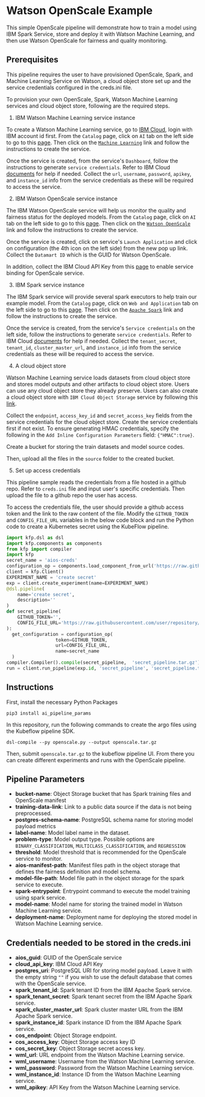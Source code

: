 # Watson OpenScale Example

This simple OpenScale pipeline will demonstrate how to train a model using IBM Spark Service, store and deploy it with Watson Machine Learning, and then use Watson OpenScale for fairness and quality monitoring.

## Prerequisites
This pipeline requires the user to have provisioned OpenScale, Spark, and Machine Learning Service on Watson, a cloud object store set up and the service credentials configured in the creds.ini file.

To provision your own OpenScale, Spark, Watson Machine Learning services and cloud object store, following are the required steps.

1. IBM Watson Machine Learning service instance

To create a Watson Machine Learning service, go to [IBM Cloud](https://cloud.ibm.com/), login with IBM account id first. From the `Catalog` page, click on `AI` tab on the left side to go to this [page](https://cloud.ibm.com/catalog?category=ai). Then click on the [`Machine Learning`](https://cloud.ibm.com/catalog/services/machine-learning) link and follow the instructions to create the service.

Once the service is created, from the service's `Dashboard`, follow the instructions to generate `service credentials`. Refer to IBM Cloud [documents](https://cloud.ibm.com/docs) for help if needed. Collect the `url`, `username`, `password`, `apikey`, and `instance_id` info from the service credentials as these will be required to access the service.

2. IBM Watson OpenScale service instance

The IBM Watson OpenScale service will help us monitor the quality and fairness status for the deployed models. From the `Catalog` page, click on `AI` tab on the left side to go to this [page](https://cloud.ibm.com/catalog?category=ai). Then click on the [`Watson OpenScale`](https://cloud.ibm.com/catalog/services/watson-openscale) link and follow the instructions to create the service.

Once the service is created, click on service's `Launch Application` and click on configuration (the 4th icon on the left side) from the new pop up link. Collect the `Datamart ID` which is the GUID for Watson OpenScale.

In addition, collect the IBM Cloud API Key from this [page](https://cloud.ibm.com/iam#/apikeys) to enable service binding for OpenScale service.

3. IBM Spark service instance

The IBM Spark service will provide several spark executors to help train our example model. From the `Catalog` page, click on `Web and Application` tab on the left side to go to this [page](https://cloud.ibm.com/catalog?category=app_services). Then click on the [`Apache Spark`](https://cloud.ibm.com/catalog/services/apache-spark) link and follow the instructions to create the service.

Once the service is created, from the service's `Service credentials` on the left side, follow the instructions to generate `service credentials`. Refer to IBM Cloud [documents](https://cloud.ibm.com/docs) for help if needed.
Collect the `tenant_secret`, `tenant_id`, `cluster_master_url`, and `instance_id` info from the service credentials as these will be required to access the service.

4. A cloud object store

Watson Machine Learning service loads datasets from cloud object store and stores model outputs and other artifacts to cloud object store. Users can use any cloud object store they already preserve. Users can also create a cloud object store with `IBM Cloud Object Storage` service by following this [link](https://console.bluemix.net/catalog/services/cloud-object-storage).

Collect the `endpoint`, `access_key_id` and `secret_access_key` fields from the service credentials for the cloud object store. Create the service credentials first if not exist. To ensure generating HMAC credentials, specify the following in the `Add Inline Configuration Parameters` field: `{"HMAC":true}`.

Create a bucket for storing the train datasets and model source codes.

Then, upload all the files in the `source` folder to the created bucket.

5. Set up access credentials

This pipeline sample reads the credentials from a file hosted in a github repo. Refer to `creds.ini` file and input user's specific credentials. Then upload the file to a github repo the user has access.

To access the credentials file, the user should provide a github access token and the link to the raw content of the file. Modify the `GITHUB_TOKEN` and `CONFIG_FILE_URL` variables in the below code block and run the Python code to create a Kubernetes secret using the KubeFlow pipeline.

```python
import kfp.dsl as dsl
import kfp.components as components
from kfp import compiler
import kfp
secret_name = 'aios-creds'
configuration_op = components.load_component_from_url('https://raw.githubusercontent.com/kubeflow/pipelines/master/components/ibm-components/commons/config/component.yaml')
client = kfp.Client()
EXPERIMENT_NAME = 'create secret'
exp = client.create_experiment(name=EXPERIMENT_NAME)
@dsl.pipeline(
    name='create secret',
    description=''
)
def secret_pipeline(
    GITHUB_TOKEN='',
    CONFIG_FILE_URL='https://raw.githubusercontent.com/user/repository/branch/creds.ini',
):
  get_configuration = configuration_op(
                  token=GITHUB_TOKEN,
                  url=CONFIG_FILE_URL,
                  name=secret_name
  )
compiler.Compiler().compile(secret_pipeline,  'secret_pipeline.tar.gz')
run = client.run_pipeline(exp.id, 'secret_pipeline', 'secret_pipeline.tar.gz')
```

## Instructions

First, install the necessary Python Packages
```shell
pip3 install ai_pipeline_params
```

In this repository, run the following commands to create the argo files using the Kubeflow pipeline SDK.
```shell
dsl-compile --py openscale.py --output openscale.tar.gz
```

Then, submit `openscale.tar.gz` to the kubeflow pipeline UI. From there you can create different experiments and runs with the OpenScale pipeline.

## Pipeline Parameters
- **bucket-name**: Object Storage bucket that has Spark training files and OpenScale manifest
- **training-data-link**: Link to a public data source if the data is not being preprocessed.
- **postgres-schema-name**: PostgreSQL schema name for storing model payload metrics
- **label-name**: Model label name in the dataset.
- **problem-type**: Model output type. Possible options are `BINARY_CLASSIFICATION`, `MULTICLASS_CLASSIFICATION`, and `REGRESSION`
- **threshold**: Model threshold that is recommended for the OpenScale service to monitor.
- **aios-manifest-path**: Manifest files path in the object storage that defines the fairness definition and model schema.
- **model-file-path**: Model file path in the object storage for the spark service to execute.
- **spark-entrypoint**: Entrypoint command to execute the model training using spark service.
- **model-name**: Model name for storing the trained model in Watson Machine Learning service.
- **deployment-name**: Deployment name for deploying the stored model in Watson Machine Learning service.

## Credentials needed to be stored in the creds.ini
- **aios_guid**: GUID of the OpenScale service
- **cloud_api_key**: IBM Cloud API Key
- **postgres_uri**: PostgreSQL URI for storing model payload. Leave it with the empty string `""` if you wish to use the default database that comes with the OpenScale service.
- **spark_tenant_id**: Spark tenant ID from the IBM Apache Spark service.
- **spark_tenant_secret**: Spark tenant secret from the IBM Apache Spark service.
- **spark_cluster_master_url**: Spark cluster master URL from the IBM Apache Spark service.
- **spark_instance_id**: Spark instance ID from the IBM Apache Spark service.
- **cos_endpoint**: Object Storage endpoint.
- **cos_access_key**: Object Storage access key ID
- **cos_secret_key**: Object Storage secret access key.
- **wml_url**: URL endpoint from the Watson Machine Learning service.
- **wml_username**: Username from the Watson Machine Learning service.
- **wml_password**: Password from the Watson Machine Learning service.
- **wml_instance_id**: Instance ID from the Watson Machine Learning service.
- **wml_apikey**: API Key from the Watson Machine Learning service.
